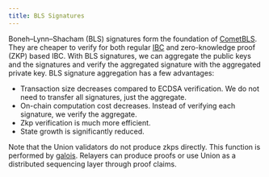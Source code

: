 ```yaml
---
title: BLS Signatures
---
```


Boneh–Lynn–Shacham (BLS) signatures form the foundation of [CometBLS](/architecture/cometbls). They are cheaper to verify for both regular [IBC](/concepts/ibc) and zero-knowledge proof (ZKP) based IBC. With BLS signatures, we can aggregate the public keys and the signatures and verify the aggregated signature with the aggregated private key. BLS signature aggregation has a few advantages:

- Transaction size decreases compared to ECDSA verification. We do not need to transfer all signatures, just the aggregate.
- On-chain computation cost decreases. Instead of verifying each signature, we verify the aggregate.
- Zkp verification is much more efficient.
- State growth is significantly reduced.

Note that the Union validators do not produce zkps directly. This function is performed by [galois](/architecture/cometbls). Relayers can produce proofs or use Union as a distributed sequencing layer through proof claims.
